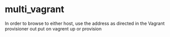 # multi_vagrant

In order to browse to either host, use the address as directed in the Vagrant provisioner out put on vagrent up or provision
